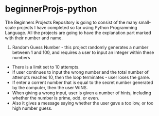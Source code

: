 # beginnerProjs-python
The Beginners Projects Repository is going to consist of the many small-scale projects I have completed so far using Python Programming Language. 
  All the projects are going to have the explanation part marked with their number and name. 

1. Random Guess Number - this project randomly generates a number between 1 and 100, and requires a user to input an integer within these numbers
  - There is a limit set to 10 attempts. 
  - If user continues to input the wrong number and the total number of attempts reaches 10, then the loop terminates - user loses the game. 
  - If enter a corrent number that is equal to the secret number generated by the computer, then the user WINS. 
  - When giving a wrong input, user is given a number of hints, including whether the number is prime, odd, or even. 
  - Also it gives a message saying whether the user gave a too low, or too high number guess. 
